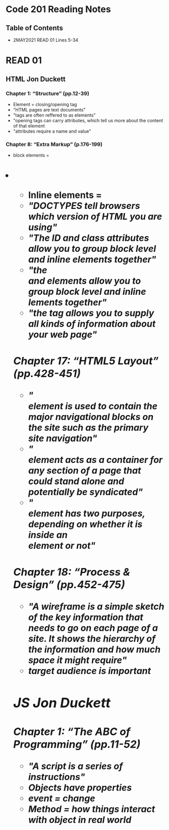 # Code 201 Reading Notes
## Table of Contents
- 2MAY2021 READ 01 Lines 5-34

# READ 01
## HTML Jon Duckett
### Chapter 1: “Structure” (pp.12-39) 
- Element = closing/opening tag
- "HTML pages are text documents"
- "tags are often reffered to as elements"
- "opening tags can carry attributes, which tell us more about the content of that element
- "attributes require a name and value"
### Chapter 8: “Extra Markup” (p.176-199) 
- block elements = <h1> <li> <ul> <p> 
- Inline elements = <a> <b> <em> <img>
- "DOCTYPES tell browsers which version of HTML you are using"
- "The ID and class attributes allow you to group block level and inline elements together"
- "the <div> and <span> elements allow you to group block level and inline lements together"
- "the <meta> tag allows you to supply all kinds of information about your web page"
### Chapter 17: “HTML5 Layout” (pp.428-451) 
- "<nav> element is used to contain the major navigational blocks on the site such as the primary site navigation"
- "<article> element acts as a container for any section of a page that could stand alone and potentially be syndicated"
- "<aside> element has two purposes, depending on whether it is inside an <article> element or not"
### Chapter 18: “Process & Design” (pp.452-475)
- "A wireframe is a simple sketch of the key information that needs to go on each page of a site. It shows the hierarchy of the information and how much space it might require"
- target audience is important


## JS Jon Duckett
### Chapter 1: “The ABC of Programming” (pp.11-52)
- "A script is a series of instructions"
- Objects have properties 
- event = change 
- Method = how things interact with object in real world
